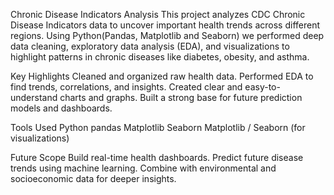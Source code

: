 Chronic Disease Indicators Analysis
This project analyzes CDC Chronic Disease Indicators data to uncover important health trends across different regions.
Using Python(Pandas, Matplotlib and Seaborn) we performed deep data cleaning, exploratory data analysis (EDA), and visualizations to highlight patterns in chronic diseases like diabetes, obesity, and asthma.

Key Highlights
Cleaned and organized raw health data.
Performed EDA to find trends, correlations, and insights.
Created clear and easy-to-understand charts and graphs.
Built a strong base for future prediction models and dashboards.

Tools Used
Python
pandas
Matplotlib
Seaborn
Matplotlib / Seaborn (for visualizations)

Future Scope
Build real-time health dashboards.
Predict future disease trends using machine learning.
Combine with environmental and socioeconomic data for deeper insights.
